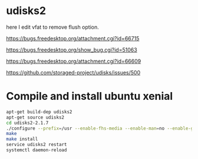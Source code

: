 # udisks2

here I edit vfat to remove flush option. 

https://bugs.freedesktop.org/attachment.cgi?id=66715

https://bugs.freedesktop.org/show_bug.cgi?id=51063

https://bugs.freedesktop.org/attachment.cgi?id=66609

https://github.com/storaged-project/udisks/issues/500


# Compile and install ubuntu xenial

```sh
apt-get build-dep udisks2
apt-get source udisks2
cd udisks2-2.1.7
./configure --prefix=/usr --enable-fhs-media --enable-man=no --enable-gtk-doc-html=no
make
make install
service udisks2 restart
systemctl daemon-reload
```

